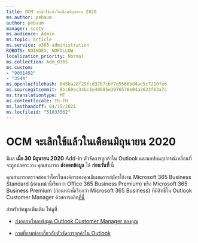 ```yaml
---
title: OCM จะเลิกใช้แล้วในเดือนมิถุนายน 2020
ms.author: pebaum
author: pebaum
manager: scotv
ms.audience: Admin
ms.topic: article
ms.service: o365-administration
ROBOTS: NOINDEX, NOFOLLOW
localization_priority: Normal
ms.collection: Adm_O365
ms.custom:
- "9001492"
- "3544"
ms.openlocfilehash: 045ba28f29fcd37b7cbf7d5566bd4ae5c7210fe6
ms.sourcegitcommit: 8bc60ec34bc1e40685e3976576e04a2623f63a7c
ms.translationtype: MT
ms.contentlocale: th-TH
ms.lasthandoff: 04/15/2021
ms.locfileid: "51833562"
---
```

# <a name="ocm-to-be-retired-june-2020"></a>OCM จะเลิกใช้แล้วในเดือนมิถุนายน 2020


มีผล **เมื่อ 30 มิถุนายน 2020** Add-in ตัวจัดการลูกค้าใน Outlook และแอปบนอุปกรณ์เคลื่อนที่จะถูกปลดระวาง คุณสามารถ  **ส่งออกข้อมูล**  ได้  **ก่อนวันที่** นี้  

คุณสามารถตรวจสอบว่าใครในองค์กรของคุณมีแผนการสมัครใช้งาน Microsoft 365 Business Standard (ก่อนหน้านี้เรียกว่า Office 365 Business Premium) หรือ Microsoft 365 Business Premium (ก่อนหน้านี้เรียกว่า Microsoft 365 Business) ที่มีสิทธิ์ใน Outlook Customer Manager ด้วยการคลิก[ที่นี่](https://admin.microsoft.com/AdminPortal/Home?ref=/users)

สำหรับข้อมูลเพิ่มเติม ให้ดูที่

- [ส่งออกหรือลบข้อมูล Outlook Customer Manager ของคุณ](https://support.office.com/article/1a421cb4-e8de-4b44-bfb8-710b92820439)

- [ถามที่ถามบ่อยเกี่ยวกับตัวจัดการลูกค้าใน Outlook](https://techcommunity.microsoft.com/t5/outlook-customer-manager/faq-frequently-asked-questions-about-outlook-customer-manager/m-p/29680)
